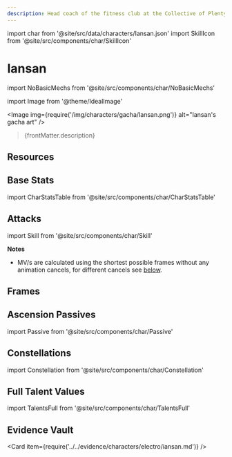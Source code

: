 ```yaml
---
description: Head coach of the fitness club at the Collective of Plenty, and a renowned Natlanese nutritionist.
---
```


<!-- replace every instance of "Iansan" with the character's full in-game name (underscores for spaces in links), for the evidence vault card on the bottom keep both the characterelement and Iansan lowercase (hyphens for spaces here, not underscores). also to delete everything commented out like this when done with the page -->

import char from '@site/src/data/characters/Iansan.json'
import SkillIcon from '@site/src/components/char/SkillIcon'

# Iansan

<!-- Remove this warning when adding the basic mechs ticket -->
import NoBasicMechs from '@site/src/components/char/NoBasicMechs'

<NoBasicMechs />

import Image from '@theme/IdealImage'

<Image img={require('/img/characters/gacha/Iansan.png')} alt="Iansan's gacha art" />
<blockquote>{frontMatter.description}</blockquote>

## Resources

<!-- 
* [Iansan Mains Discord]()
* [Full Iansan Written Guide]()
* [Iansan Quick Guide]()
* [# Minute Video Guide to Iansan]()
-->

## Base Stats

import CharStatsTable from '@site/src/components/char/CharStatsTable'

<CharStatsTable char={char} />

## Attacks

import Skill from '@site/src/components/char/Skill'

<Tabs queryString="ability">
<TabItem value='na' label='Normal Attacks'>
<SkillIcon char={char} skill='na' />
<div class='talent-columns'>
<Skill char={char} skill='na' sectionFilter='Normal Attack' />

<!--
take frames (with hitlag -> na column) and mv/s from https://docs.google.com/spreadsheets/d/1l5DOZ6RgYYMIxMtJtd7oQNL9WWVNXcQL0nwan7q7QGc/edit?usp=sharing
take poise damage (rounded to 2 decimal points) and impulse type from https://genshin-impact.fandom.com/wiki/Interruption_Resistance/Data or the character's wiki page
-->
<!-- 
| String | Talent 9% | Frames | MV/s | Poise Damage | Impulse Type |
| :----- | :-------- | :----- | :--- | :----------- | :----------- |
| 1-Hit  |           |        |      |              |              |
| 2-Hit  |           |        |      |              |              |
| 3-Hit  |           |        |      |              |              |
| 4-Hit  |           |        |      |              |              |
| 5-Hit  |           |        |      |              |              |
-->

</div>
<div class='talent-columns'>
<Skill char={char} skill='na' sectionFilter='Charged Attack' />

<!-- sword
| String | Talent 9% | Frames | MV/s | Poise Damage | Impulse Type |
| :----- | :-------- | :----- | :--- | :----------- | :----------- |
| CA     |           |        |      |              | 2 + 6        |
| N1C    |           |        |      | -            | -            |
-->

<!-- claymore
| String       | Talent 9% | Frames | MV/s | Poise Damage | Impulse Type |
| :----------- | :-------- | :----- | :--- | :----------- | :----------- |
| Spinning DMG |           |        |      | 60           | 2            |
| Final DMG    |           |        |      | 120          | 5            |
-->

<!-- polearm/catalyst
| String | Talent 9% | Frames | MV/s | Poise Damage | Impulse Type |
| :----- | :-------- | :----- | :--- | :----------- | :----------- |
| CA     |           |        |      |              |              |
-->

<!-- bow
| Type          | Talent 9% | Frames | MV/s | GU  | Poise Damage        | Impulse Type      |
| :------------ | :-------- | :----- | :--- | :-- | :------------------ | :---------------- |
| Aimed Shot    |           |        |      | -   | 10 \(Headshot: 30\) | 2 \(Headshot: 5\) |
| Fully Charged |           |        |      | 1U  | 20 \(Headshot: 60\) | 2 \(Headshot: 5\) |
-->

</div>
<div class='talent-columns'>
<Skill char={char} skill='na' sectionFilter='Plunging Attack' />

<!-- 
| Damage Type     | Talent 9% | Poise Damage | Impulse Type |
| :-------------- | :-------- | :----------- | :----------- |
| Plunge DMG      |           |              |              |
| Low Plunge DMG  |           |              |              |
| High Plunge DMG |           |              |              |
-->

</div>

**Notes**

* MV/s are calculated using the shortest possible frames without any animation cancels, for different cancels see [below](#frames).

</TabItem>

<TabItem value='e' label='Skill'>
<SkillIcon char={char} skill='e' />
<div class='talent-columns'>
<Skill char={char} skill='e' />

<!-- 
| Attribute      | Tap       | Hold      |
| :------------- | :-------- | :-------- |
| DMG \(T9%\)    |           |           |
| Particles      |           |           |
| GU             |           |           |
| ICD            |           |           |
| Snapshot       |           |           |
| Damage Element |           |           |
| Damage Type    |           |           |
| Duration       |           |           |
| CD             |           |           |
| Poise Damage   |           |           |
| Impulse Type   |           |           |
-->

</div>

<!-- **Notes**

*  -->

</TabItem>

<TabItem value='q' label='Burst'>
<SkillIcon char={char} skill='q' />
<div class='talent-columns'>
<Skill char={char} skill='q'/>

<!-- 
| Attribute         | Primary   | Secondary |
| :---------------- | :-------- | :-------- |
| DMG \(T9%\)       |           |           |
| GU                |           |           |
| ICD               |           |           |
| Snapshot          |           |           |
| Damage Element    |           |           |
| Damage Type       |           |           |
| Energy Cost       |           |           |
| Duration          |           |           |
| Cooldown          |           |           |
| Poise Damage      |           |           |
| Impulse Type      |           |           |
-->

</div>

<!-- **Notes**

*  -->

</TabItem>
</Tabs>

## Frames

<!-- 
import charFrames from '@site/src/data/frames/Iansan.json'
import Frames from '@site/src/components/char/Frames'

<Frames data={charFrames} />
-->

## Ascension Passives

import Passive from '@site/src/components/char/Passive'

<Tabs queryString="passive">
<TabItem value='passive' label='Passive'>
<Passive char={char} passive={2} />
</TabItem>

<TabItem value='a1' label='Ascension 1'>
<Passive char={char} passive={0} />
</TabItem>

<TabItem value="a4" label="Ascension 4">
<Passive char={char} passive={1} />
</TabItem>
</Tabs>

## Constellations

import Constellation from '@site/src/components/char/Constellation'

<Tabs queryString="constellation">
<TabItem value='c1' label='C1'>
<Constellation char={char} constellation={1} />
</TabItem>

<TabItem value='c2' label='C2'>
<Constellation char={char} constellation={2} />
</TabItem>

<TabItem value='c3' label='C3'>
<Constellation char={char} constellation={3} />
</TabItem>

<TabItem value='c4' label='C4'>
<Constellation char={char} constellation={4} />
</TabItem>

<TabItem value='c5' label='C5'>
<Constellation char={char} constellation={5} />
</TabItem>

<TabItem value='c6' label='C6'>
<Constellation char={char} constellation={6} />
</TabItem>
</Tabs>

## Full Talent Values

import TalentsFull from '@site/src/components/char/TalentsFull'

<TalentsFull char={char}/>

## Evidence Vault

<Card item={require('../../evidence/characters/electro/iansan.md')} />
